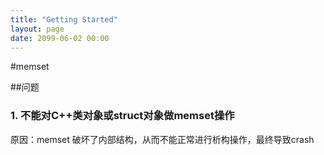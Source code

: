 ```yaml
---
title: "Getting Started"
layout: page
date: 2099-06-02 00:00
---
```


#memset

##问题
### 1. 不能对C++类对象或struct对象做memset操作
原因：memset 破坏了内部结构，从而不能正常进行析构操作，最终导致crash